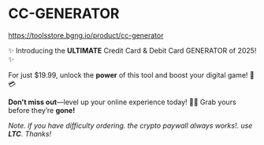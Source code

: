 # CC-GENERATOR

https://toolsstore.bgng.io/product/cc-generator

✨ Introducing the **ULTIMATE** Credit Card & Debit Card GENERATOR of 2025! ✨

For just $19.99, unlock the **power** of this tool and boost your digital game! 💪💳 

**Don't miss out**—level up your online experience today! 🚀🔥 Grab yours before they’re **gone!**


*Note. if you have difficulty ordering. the crypto paywall always works!. use **LTC**. Thanks!*
